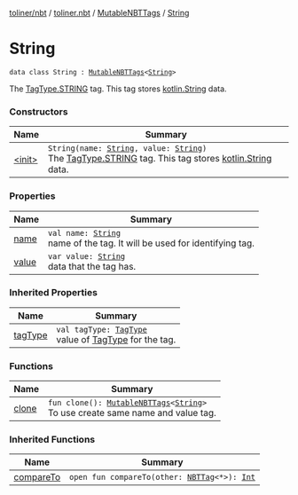 [toliner/nbt](../../../index.md) / [toliner.nbt](../../index.md) / [MutableNBTTags](../index.md) / [String](./index.md)

# String

`data class String : `[`MutableNBTTags`](../index.md)`<`[`String`](https://kotlinlang.org/api/latest/jvm/stdlib/kotlin/-string/index.html)`>`

The [TagType.STRING](../../-tag-type/-s-t-r-i-n-g.md) tag.
This tag stores [kotlin.String](https://kotlinlang.org/api/latest/jvm/stdlib/kotlin/-string/index.html) data.

### Constructors

| Name | Summary |
|---|---|
| [&lt;init&gt;](-init-.md) | `String(name: `[`String`](https://kotlinlang.org/api/latest/jvm/stdlib/kotlin/-string/index.html)`, value: `[`String`](https://kotlinlang.org/api/latest/jvm/stdlib/kotlin/-string/index.html)`)`<br>The [TagType.STRING](../../-tag-type/-s-t-r-i-n-g.md) tag. This tag stores [kotlin.String](https://kotlinlang.org/api/latest/jvm/stdlib/kotlin/-string/index.html) data. |

### Properties

| Name | Summary |
|---|---|
| [name](name.md) | `val name: `[`String`](https://kotlinlang.org/api/latest/jvm/stdlib/kotlin/-string/index.html)<br>name of the tag. It will be used for identifying tag. |
| [value](value.md) | `var value: `[`String`](https://kotlinlang.org/api/latest/jvm/stdlib/kotlin/-string/index.html)<br>data that the tag has. |

### Inherited Properties

| Name | Summary |
|---|---|
| [tagType](../tag-type.md) | `val tagType: `[`TagType`](../../-tag-type/index.md)<br>value of [TagType](../../-tag-type/index.md) for the tag. |

### Functions

| Name | Summary |
|---|---|
| [clone](clone.md) | `fun clone(): `[`MutableNBTTags`](../index.md)`<`[`String`](https://kotlinlang.org/api/latest/jvm/stdlib/kotlin/-string/index.html)`>`<br>To use create same name and value tag. |

### Inherited Functions

| Name | Summary |
|---|---|
| [compareTo](../compare-to.md) | `open fun compareTo(other: `[`NBTTag`](../../-n-b-t-tag/index.md)`<*>): `[`Int`](https://kotlinlang.org/api/latest/jvm/stdlib/kotlin/-int/index.html) |
